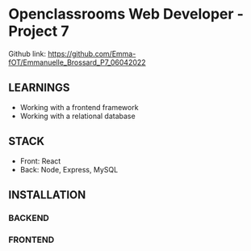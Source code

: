 # Openclassrooms Web Developer - Project 7

Github link: https://github.com/Emma-fOT/Emmanuelle_Brossard_P7_06042022

## LEARNINGS

- Working with a frontend framework
- Working with a relational database

## STACK

- Front: React
- Back: Node, Express, MySQL

## INSTALLATION

### BACKEND

### FRONTEND
